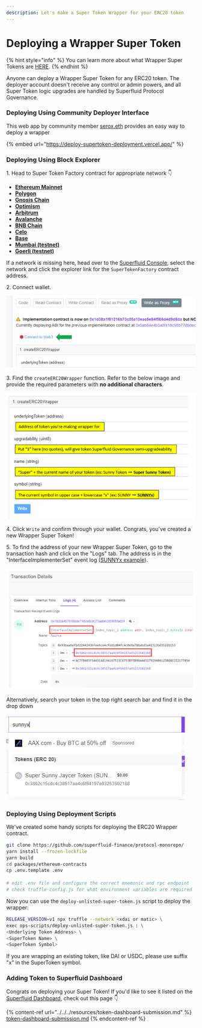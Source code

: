 ```yaml
---
description: Let's make a Super Token Wrapper for your ERC20 token
---
```


# Deploying a Wrapper Super Token

{% hint style="info" %}
You can learn more about what Wrapper Super Tokens are [HERE](../types-of-super-tokens.md#1.-wrapper-super-tokens).
{% endhint %}

Anyone can deploy a Wrapper Super Token for any ERC20 token. The deployer account doesn't receive any control or admin powers, and all Super Token logic upgrades are handled by Superfluid Protocol Governance.

### Deploying Using Community Deployer Interface

This web app by community member [serox.eth](https://twitter.com/seroxdesigns) provides an easy way to deploy a wrapper

{% embed url="https://deploy-supertoken-deployment.vercel.app/" %}

### Deploying Using Block Explorer

1\. Head to Super Token Factory contract for appropriate network 👇

* [**Ethereum Mainnet**](https://etherscan.io/address/0x0422689cc4087b6B7280e0a7e7F655200ec86Ae1#writeProxyContract)
* [**Polygon**](https://polygonscan.com/address/0x2C90719f25B10Fc5646c82DA3240C76Fa5BcCF34#writeProxyContract)
* [**Gnosis Chain**](https://gnosisscan.io/address/0x23410e2659380784498509698ed70E414D384880#writeProxyContract)
* [**Optimism**](https://optimistic.etherscan.io/address/0x8276469a443d5c6b7146bed45e2abcad3b6adad9#writeProxyContract)
* [**Arbitrum**](https://arbiscan.io/address/0x1C21Ead77fd45C84a4c916Db7A6635D0C6FF09D6#writeProxyContract)
* [**Avalanche**](https://snowtrace.io/address/0x464AADdBB2B80f3Cb666522EB7381bE610F638b4#writeProxyContract)
* [**BNB Chain**](https://bscscan.com/address/0x8bde47397301f0cd31b9000032fd517a39c946eb#writeProxyContract)
* [**Celo**](https://celoscan.io/address/0x36be86dEe6BC726Ed0Cbd170ccD2F21760BC73D9#writeProxyContract)
* [**Base**](https://basescan.org/address/0xe20B9a38E0c96F61d1bA6b42a61512D56Fea1Eb3#writeProxyContract)
* [**Mumbai (testnet)**](https://mumbai.polygonscan.com/address/0x200657E2f123761662567A1744f9ACAe50dF47E6#writeProxyContract)
* [**Goerli (testnet)**](https://goerli.etherscan.io/address/0x94f26B4c8AD12B18c12f38E878618f7664bdcCE2#writeProxyContract)

If a network is missing here, head over to the [Superfluid Console](https://console.superfluid.finance/matic/protocol), select the network and click the explorer link for the `SuperTokenFactory` contract address.

2\. Connect wallet.

![](<../../../.gitbook/assets/image (68).png>)

3\. Find the `createERC20Wrapper` function. Refer to the below image and provide the required parameters with **no additional characters**.

![](<../../../.gitbook/assets/image (54).png>)

4\. Click `Write` and confirm through your wallet. Congrats, you've created a new Wrapper Super Token!

5\. To find the address of your new Wrapper Super Token, go to the transaction hash and click on the "Logs" tab. The address is in the "InterfaceImplementerSet" event log ([SUNNYx example](https://polygonscan.com/tx/0xd23df49ac21f5c92049ede689e835d5dcbbd3c9670428ce7dd22f391fd5f9564#eventlog)).

![](<../../../.gitbook/assets/image (29).png>)

Alternatively, search your token in the top right search bar and find it in the drop down

![](<../../../.gitbook/assets/image (31) (1).png>)

### Deploying Using Deployment Scripts

We've created some handy scripts for deploying the ERC20 Wrapper contract.

```bash
git clone https://github.com/superfluid-finance/protocol-monorepo/
yarn install --frozen-lockfile
yarn build
cd packages/ethereum-contracts
cp .env.template .env

# edit .env file and configure the correct mnemonic and rpc endpoint
# check truffle-config.js for what environment variables are required
```

Now you can use the `deploy-unlisted-super-token.js` script to deploy the wrapper:

```bash
RELEASE_VERSION=v1 npx truffle --network <xdai or matic> \
exec ops-scripts/deploy-unlisted-super-token.js : \
<Underlying Token Address> \
<SuperToken Name> \
<SuperToken Symbol>
```

If you are wrapping an existing token, like DAI or USDC, please use suffix "x" in the SuperToken symbol.

### Adding Token to Superfluid Dashboard

Congrats on deploying your Super Token! If you'd like to see it listed on the [Superfluid Dashboard](https://app.superfluid.finance/), check out this page 👇

{% content-ref url="../../../resources/token-dashboard-submission.md" %}
[token-dashboard-submission.md](../../../resources/token-dashboard-submission.md)
{% endcontent-ref %}
